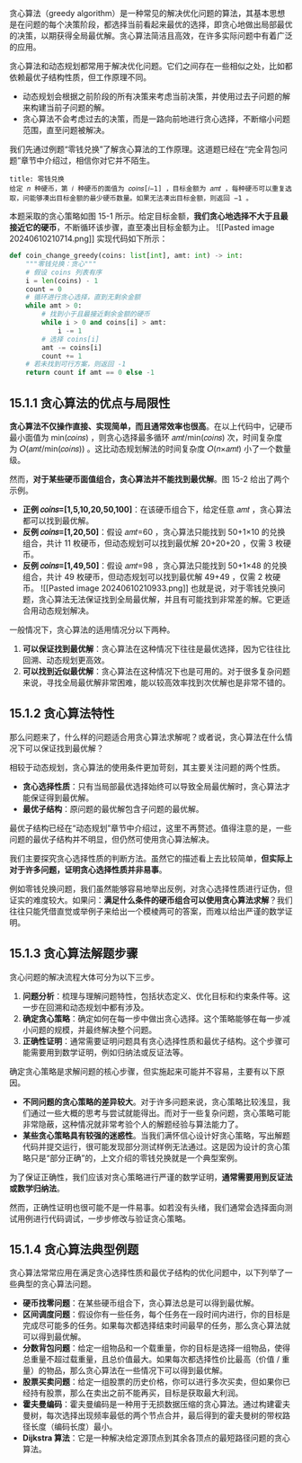 贪心算法（greedy algorithm）是一种常见的解决优化问题的算法，其基本思想是在问题的每个决策阶段，都选择当前看起来最优的选择，即贪心地做出局部最优的决策，以期获得全局最优解。贪心算法简洁且高效，在许多实际问题中有着广泛的应用。

贪心算法和动态规划都常用于解决优化问题。它们之间存在一些相似之处，比如都依赖最优子结构性质，但工作原理不同。
- 动态规划会根据之前阶段的所有决策来考虑当前决策，并使用过去子问题的解来构建当前子问题的解。
- 贪心算法不会考虑过去的决策，而是一路向前地进行贪心选择，不断缩小问题范围，直至问题被解决。

我们先通过例题“零钱兑换”了解贪心算法的工作原理。这道题已经在“完全背包问题”章节中介绍过，相信你对它并不陌生。
```ad-question
title: 零钱兑换
给定 𝑛 种硬币，第 𝑖 种硬币的面值为 𝑐𝑜𝑖𝑛𝑠[𝑖−1] ，目标金额为 𝑎𝑚𝑡 ，每种硬币可以重复选取，问能够凑出目标金额的最少硬币数量。如果无法凑出目标金额，则返回 −1 。

```
本题采取的贪心策略如图 15-1 所示。给定目标金额，**我们贪心地选择不大于且最接近它的硬币**，不断循环该步骤，直至凑出目标金额为止。
![[Pasted image 20240610210714.png]]
实现代码如下所示：
```python
def coin_change_greedy(coins: list[int], amt: int) -> int:
	"""零钱兑换：贪心"""
	# 假设 coins 列表有序
	i = len(coins) - 1
	count = 0
	# 循环进行贪心选择，直到无剩余金额
	while amt > 0:
	    # 找到小于且最接近剩余金额的硬币
	    while i > 0 and coins[i] > amt:
	        i -= 1
	    # 选择 coins[i]
	    amt -= coins[i]
	    count += 1
	# 若未找到可行方案，则返回 -1
	return count if amt == 0 else -1
```

## 15.1.1 贪心算法的优点与局限性
**贪心算法不仅操作直接、实现简单，而且通常效率也很高**。在以上代码中，记硬币最小面值为 min(𝑐𝑜𝑖𝑛𝑠) ，则贪心选择最多循环 𝑎𝑚𝑡/min(𝑐𝑜𝑖𝑛𝑠) 次，时间复杂度为 𝑂(𝑎𝑚𝑡/min(𝑐𝑜𝑖𝑛𝑠)) 。这比动态规划解法的时间复杂度 𝑂(𝑛×𝑎𝑚𝑡) 小了一个数量级。

然而，**对于某些硬币面值组合，贪心算法并不能找到最优解**。图 15-2 给出了两个示例。
- **正例 𝑐𝑜𝑖𝑛𝑠=[1,5,10,20,50,100]**：在该硬币组合下，给定任意 𝑎𝑚𝑡 ，贪心算法都可以找到最优解。
- **反例 𝑐𝑜𝑖𝑛𝑠=[1,20,50]**：假设 𝑎𝑚𝑡=60 ，贪心算法只能找到 50+1×10 的兑换组合，共计 11 枚硬币，但动态规划可以找到最优解 20+20+20 ，仅需 3 枚硬币。
- **反例 𝑐𝑜𝑖𝑛𝑠=[1,49,50]**：假设 𝑎𝑚𝑡=98 ，贪心算法只能找到 50+1×48 的兑换组合，共计 49 枚硬币，但动态规划可以找到最优解 49+49 ，仅需 2 枚硬币。
![[Pasted image 20240610210933.png]]
也就是说，对于零钱兑换问题，贪心算法无法保证找到全局最优解，并且有可能找到非常差的解。它更适合用动态规划解决。

一般情况下，贪心算法的适用情况分以下两种。
1. **可以保证找到最优解**：贪心算法在这种情况下往往是最优选择，因为它往往比回溯、动态规划更高效。
2. **可以找到近似最优解**：贪心算法在这种情况下也是可用的。对于很多复杂问题来说，寻找全局最优解非常困难，能以较高效率找到次优解也是非常不错的。

## 15.1.2 贪心算法特性
那么问题来了，什么样的问题适合用贪心算法求解呢？或者说，贪心算法在什么情况下可以保证找到最优解？

相较于动态规划，贪心算法的使用条件更加苛刻，其主要关注问题的两个性质。
- **贪心选择性质**：只有当局部最优选择始终可以导致全局最优解时，贪心算法才能保证得到最优解。
- **最优子结构**：原问题的最优解包含子问题的最优解。

最优子结构已经在“动态规划”章节中介绍过，这里不再赘述。值得注意的是，一些问题的最优子结构并不明显，但仍然可使用贪心算法解决。

我们主要探究贪心选择性质的判断方法。虽然它的描述看上去比较简单，**但实际上对于许多问题，证明贪心选择性质并非易事**。

例如零钱兑换问题，我们虽然能够容易地举出反例，对贪心选择性质进行证伪，但证实的难度较大。如果问：**满足什么条件的硬币组合可以使用贪心算法求解**？我们往往只能凭借直觉或举例子来给出一个模棱两可的答案，而难以给出严谨的数学证明。

## 15.1.3 贪心算法解题步骤
贪心问题的解决流程大体可分为以下三步。
1. **问题分析**：梳理与理解问题特性，包括状态定义、优化目标和约束条件等。这一步在回溯和动态规划中都有涉及。
2. **确定贪心策略**：确定如何在每一步中做出贪心选择。这个策略能够在每一步减小问题的规模，并最终解决整个问题。
3. **正确性证明**：通常需要证明问题具有贪心选择性质和最优子结构。这个步骤可能需要用到数学证明，例如归纳法或反证法等。

确定贪心策略是求解问题的核心步骤，但实施起来可能并不容易，主要有以下原因。
- **不同问题的贪心策略的差异较大**。对于许多问题来说，贪心策略比较浅显，我们通过一些大概的思考与尝试就能得出。而对于一些复杂问题，贪心策略可能非常隐蔽，这种情况就非常考验个人的解题经验与算法能力了。
- **某些贪心策略具有较强的迷惑性**。当我们满怀信心设计好贪心策略，写出解题代码并提交运行，很可能发现部分测试样例无法通过。这是因为设计的贪心策略只是“部分正确”的，上文介绍的零钱兑换就是一个典型案例。

为了保证正确性，我们应该对贪心策略进行严谨的数学证明，**通常需要用到反证法或数学归纳法**。

然而，正确性证明也很可能不是一件易事。如若没有头绪，我们通常会选择面向测试用例进行代码调试，一步步修改与验证贪心策略。

## 15.1.4 贪心算法典型例题
贪心算法常常应用在满足贪心选择性质和最优子结构的优化问题中，以下列举了一些典型的贪心算法问题。
- **硬币找零问题**：在某些硬币组合下，贪心算法总是可以得到最优解。
- **区间调度问题**：假设你有一些任务，每个任务在一段时间内进行，你的目标是完成尽可能多的任务。如果每次都选择结束时间最早的任务，那么贪心算法就可以得到最优解。
- **分数背包问题**：给定一组物品和一个载重量，你的目标是选择一组物品，使得总重量不超过载重量，且总价值最大。如果每次都选择性价比最高（价值 / 重量）的物品，那么贪心算法在一些情况下可以得到最优解。
- **股票买卖问题**：给定一组股票的历史价格，你可以进行多次买卖，但如果你已经持有股票，那么在卖出之前不能再买，目标是获取最大利润。
- **霍夫曼编码**：霍夫曼编码是一种用于无损数据压缩的贪心算法。通过构建霍夫曼树，每次选择出现频率最低的两个节点合并，最后得到的霍夫曼树的带权路径长度（编码长度）最小。
- **Dijkstra 算法**：它是一种解决给定源顶点到其余各顶点的最短路径问题的贪心算法。